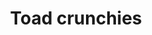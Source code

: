 ---
layout: item
title: Toad crunchies
item-id: 2217
datatable: true
id: 2217
name: "Toad crunchies"
members: true
lowalch: 0
highalch: 1
examine: "It actually smells quite good."
monsters:
  - id: 6075
    name: "Tortoise"
    members: true
    combat_level: 79
    wiki_url: "https://oldschool.runescape.wiki/w/Tortoise#No_riders"
    drops:
      - quantity: "1"
        rarity: 0.078125
        drop_requirements: null
  - id: 6076
    name: "Tortoise"
    members: true
    combat_level: 92
    wiki_url: "https://oldschool.runescape.wiki/w/Tortoise#With_riders"
    drops:
      - quantity: "1"
        rarity: 0.078125
        drop_requirements: null
---